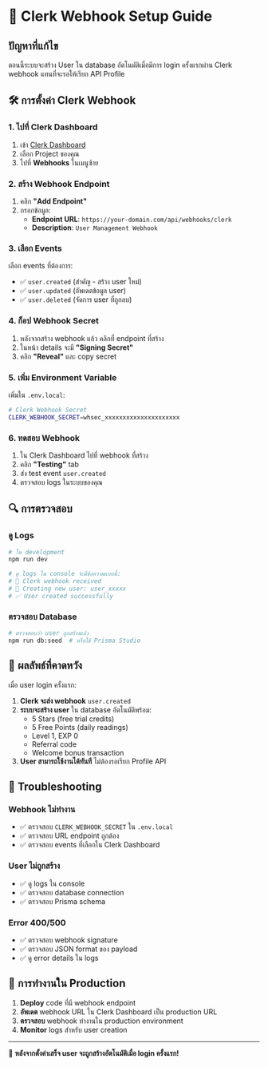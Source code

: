 # 🔔 Clerk Webhook Setup Guide

## ปัญหาที่แก้ไข
ตอนนี้ระบบจะสร้าง User ใน database อัตโนมัติเมื่อมีการ login ครั้งแรกผ่าน Clerk webhook แทนที่จะรอให้เรียก API Profile

## 🛠️ การตั้งค่า Clerk Webhook

### 1. ไปที่ Clerk Dashboard
1. เข้า [Clerk Dashboard](https://dashboard.clerk.com/)
2. เลือก Project ของคุณ
3. ไปที่ **Webhooks** ในเมนูซ้าย

### 2. สร้าง Webhook Endpoint
1. คลิก **"Add Endpoint"**
2. กรอกข้อมูล:
   - **Endpoint URL**: `https://your-domain.com/api/webhooks/clerk`
   - **Description**: `User Management Webhook`

### 3. เลือก Events
เลือก events ที่ต้องการ:
- ✅ `user.created` (สำคัญ - สร้าง user ใหม่)
- ✅ `user.updated` (อัพเดตข้อมูล user)
- ✅ `user.deleted` (จัดการ user ที่ถูกลบ)

### 4. ก็อป Webhook Secret
1. หลังจากสร้าง webhook แล้ว คลิกที่ endpoint ที่สร้าง
2. ในหน้า details จะมี **"Signing Secret"**
3. คลิก **"Reveal"** และ copy secret

### 5. เพิ่ม Environment Variable
เพิ่มใน `.env.local`:
```bash
# Clerk Webhook Secret
CLERK_WEBHOOK_SECRET=whsec_xxxxxxxxxxxxxxxxxxxxx
```

### 6. ทดสอบ Webhook
1. ใน Clerk Dashboard ไปที่ webhook ที่สร้าง
2. คลิก **"Testing"** tab
3. ส่ง test event `user.created`
4. ตรวจสอบ logs ในระบบของคุณ

## 🔍 การตรวจสอบ

### ดู Logs
```bash
# ใน development
npm run dev

# ดู logs ใน console จะมีข้อความแบบนี้:
# 🔔 Clerk webhook received
# 👤 Creating new user: user_xxxxx
# ✅ User created successfully
```

### ตรวจสอบ Database
```bash
# ตรวจสอบว่า user ถูกสร้างแล้ว
npm run db:seed  # หรือใช้ Prisma Studio
```

## 🎯 ผลลัพธ์ที่คาดหวัง

เมื่อ user login ครั้งแรก:
1. **Clerk จะส่ง webhook** `user.created`
2. **ระบบจะสร้าง user** ใน database อัตโนมัติพร้อม:
   - 5 Stars (free trial credits)
   - 5 Free Points (daily readings)
   - Level 1, EXP 0
   - Referral code
   - Welcome bonus transaction
3. **User สามารถใช้งานได้ทันที** ไม่ต้องรอเรียก Profile API

## 🐛 Troubleshooting

### Webhook ไม่ทำงาน
- ✅ ตรวจสอบ `CLERK_WEBHOOK_SECRET` ใน `.env.local`
- ✅ ตรวจสอบ URL endpoint ถูกต้อง
- ✅ ตรวจสอบ events ที่เลือกใน Clerk Dashboard

### User ไม่ถูกสร้าง
- ✅ ดู logs ใน console
- ✅ ตรวจสอบ database connection
- ✅ ตรวจสอบ Prisma schema

### Error 400/500
- ✅ ตรวจสอบ webhook signature
- ✅ ตรวจสอบ JSON format ของ payload
- ✅ ดู error details ใน logs

## 📱 การทำงานใน Production

1. **Deploy** code ที่มี webhook endpoint
2. **อัพเดต** webhook URL ใน Clerk Dashboard เป็น production URL
3. **ตรวจสอบ** webhook ทำงานใน production environment
4. **Monitor** logs สำหรับ user creation

---

🚀 **หลังจากตั้งค่าเสร็จ user จะถูกสร้างอัตโนมัติเมื่อ login ครั้งแรก!**
